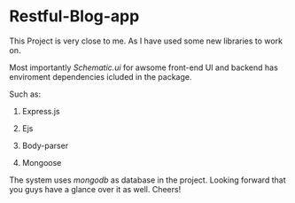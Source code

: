 # Restful-Blog-app

This Project is very close to me. As I have used some new libraries to work on. 

Most importantly *Schematic.ui* for awsome front-end UI and backend has enviroment dependencies icluded in the package.

Such as: 

1. Express.js

2. Ejs

3. Body-parser

4. Mongoose

The system uses *mongodb* as database in the project. Looking forward that you guys have a glance over it as well. Cheers!
